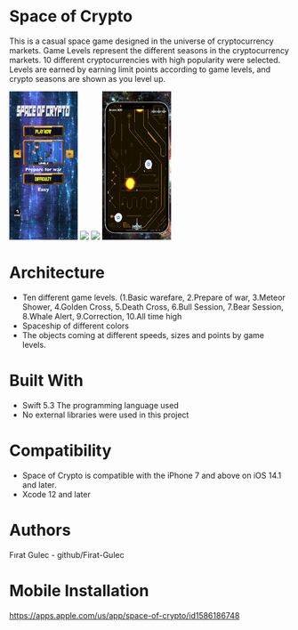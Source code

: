 # Space of Crypto 
This is a casual space game designed in the universe of cryptocurrency markets. Game Levels represent the different seasons in the cryptocurrency markets. 10 different cryptocurrencies with high popularity were selected. Levels are earned by earning limit points according to game levels, and crypto seasons are shown as you level up.

<img src="/ScreenShots/1.png" width="24.5%"> <img src="/ScreenShots/2.png" width="24.5%"> <img src="/ScreenShots/3.png" width="24.5%"> <img src="/ScreenShots/4.png" width="24.5%">



# Architecture
- Ten different game levels. (1.Basic warefare, 2.Prepare of war, 3.Meteor Shower, 4.Golden Cross, 5.Death Cross, 6.Bull Session, 7.Bear Session, 8.Whale Alert, 9.Correction, 10.All time high
- Spaceship of different colors
- The objects coming at different speeds, sizes and points by game levels.

# Built With
- Swift 5.3 The programming language used
- No external libraries were used in this project

# Compatibility
- Space of Crypto is compatible with the iPhone 7 and above on iOS 14.1 and later.
- Xcode 12 and later
    
# Authors
Fırat Gulec - github/Firat-Gulec

# Mobile Installation
https://apps.apple.com/us/app/space-of-crypto/id1586186748


